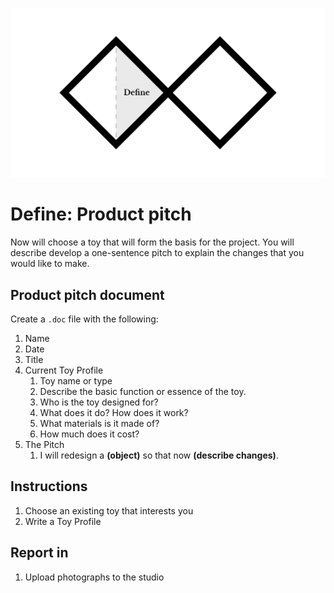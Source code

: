 ![Double Diamond Define Phase graphic](/assets/dd-process-define-1200px@2x.png)

# Define: Product pitch

Now will choose a toy that will form the basis for the project. You will describe develop a one-sentence pitch to explain the changes that you would like to make.

## Product pitch document

Create a `.doc` file with the following:

1. Name
2. Date
3. Title
4. Current Toy Profile
   1. Toy name or type
   2. Describe the basic function or essence of the toy.
   3. Who is the toy designed for?
   4. What does it do? How does it work?
   5. What materials is it made of?
   6. How much does it cost?
5. The Pitch
   1. I will redesign a **\(object\)** so that now **\(describe changes\)**.

## Instructions

1. Choose an existing toy that interests you
2. Write a Toy Profile

## Report in

1. Upload photographs to the studio